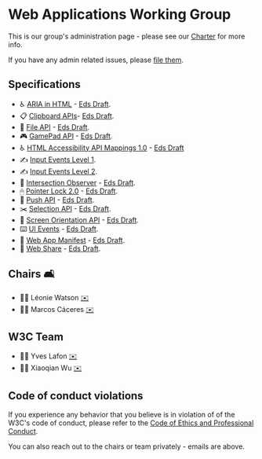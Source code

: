 # Web Applications Working Group

This is our group's administration page - please see our [Charter](https://www.w3.org/2019/05/webapps-charter.html) for more info.

If you have any admin related issues, please [file them](https://github.com/w3c/webappswg/issues).

## Specifications


 * ♿️ [ARIA in HTML](https://github.com/w3c/html-aria/) - [Eds Draft](http://w3c.github.io/html-aria/).
 * 📋 [Clipboard APIs](https://github.com/w3c/clipboard-apis)- [Eds Draft](https://w3c.github.io/clipboard-apis/).
 * 📄 [File API](https://github.com/w3c/fileAPI) - [Eds Draft](https://w3c.github.io/FileAPI/).
 * 🎮 [GamePad API](https://github.com/w3c/gamepad) - [Eds Draft](https://w3c.github.io/gamepad/).
 * ♿️ [HTML Accessibility API Mappings 1.0](https://github.com/w3c/html-aam) - [Eds Draft](https://w3c.github.io/html-aam/)
 * ✍ [Input Events Level 1](https://rawgit.com/w3c/input-events/v1/index.html).
 * ✍️️️️ [Input Events Level 2](https://w3c.github.io/input-events/).
 * 👀 [Intersection Observer](https://github.com/w3c/IntersectionObserver) - [Eds Draft](https://w3c.github.io/IntersectionObserver/).
 * 🖱 [Pointer Lock 2.0](https://w3c.github.io/pointerlock/) - [Eds Draft](https://w3c.github.io/pointerlock/).
 * 📲 [Push API](https://www.w3.org/TR/push-api/) - [Eds Draft](https://w3c.github.io/push-api/).
 * ✂️ [Selection API](https://github.com/w3c/selection-api) - [Eds Draft](https://w3c.github.io/selection-api/).
 * 📱 [Screen Orientation API](http://github.com/w3c/screen-orientation) - [Eds Draft](https://w3c.github.io/screen-orientation/).
 * ⌨️ [UI Events](https://www.w3.org/TR/uievents/) - [Eds Draft](https://w3c.github.io/uievents/).
 * 👾 [Web App Manifest](https://www.w3.org/TR/appmanifest/) - [Eds Draft](https://www.w3.org/TR/appmanifest/).
 * 🎁 [Web Share](https://w3c.github.io/web-share/) - [Eds Draft](https://w3c.github.io/web-share/).
 
## Chairs 🛋

 * 🦹‍♀️ Léonie Watson [✉️](mailto:lw@tetralogical.com)
 * 🦹‍♂️ Marcos Cáceres [✉️](mailto:marcos@marcosc.com)
 
## W3C Team  

 * 🦹‍♂️ Yves Lafon [✉️](mailto:ylafon@w3.org)
 * 🦹‍♀️ Xiaoqian Wu [✉️](mailto:xiaoqian@w3.org)

## Code of conduct violations

If you experience any behavior that you believe is in violation of of the W3C's code of conduct, please refer to the [ Code of Ethics and Professional Conduct](https://www.w3.org/Consortium/cepc/).

You can also reach out to the chairs or team privately - emails are above.
